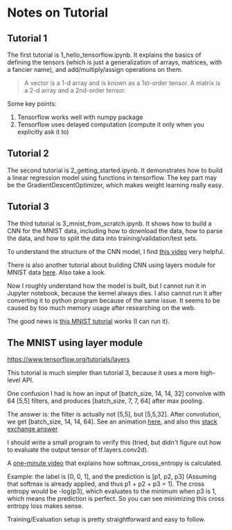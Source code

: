 # Notes on Tutorial

## Tutorial 1

The first tutorial is 1_hello_tensorflow.ipynb. It explains the basics of defining the tensors 
(which is just a generalization of arrays, matrices, with a fancier name), and add/multiply/assign operations on them.

> A vector is a 1-d array and is known as a 1st-order tensor. A matrix is a 2-d array and a 2nd-order tensor.

Some key points:

1. Tensorflow works well with numpy package
1. Tensorflow uses delayed computation (compute it only when you explicitly ask it to)

## Tutorial 2

The second tutorial is 2_getting_started.ipynb. It demonstrates how to build a linear regression model using functions
in tensorflow. The key part may be the GradientDescentOptimizer, which makes weight learning really easy.

## Tutorial 3

The third tutorial is 3_mnist_from_scratch.ipynb. It shows how to build a CNN for the MNIST data, including how to download the data, how to parse the data, and how to split the data into training/validation/test sets.

To understand the structure of the CNN model, I find [this video](https://www.youtube.com/watch?v=FmpDIaiMIeA) very helpful. 

There is also another tutorial about building CNN using layers module for MNIST data [here](https://www.tensorflow.org/tutorials/layers). Also take a look.

Now I roughly understand how the model is built, but I cannot run it in Jupyter notebook, because the kernel always dies.
I also cannot run it after converting it to python program because of the same issue. It seems to be caused by too much 
memory usage after researching on the web.

The good news is [this MNIST tutorial](https://www.tensorflow.org/tutorials/layers) works (I can run it).

## The MNIST using layer module

https://www.tensorflow.org/tutorials/layers

This tutorial is much simpler than tutorial 3, because it uses a more high-level API.

One confusion I had is how an input of [batch_size, 14, 14, 32] convolve with 64 [5,5] filters, and produces [batch_size, 7, 7, 64] after max pooling. 

The answer is: the filter is actually not [5,5], but [5,5,32]. After convolution, we get [batch_size, 14, 14, 64]. See an animation [here](http://cs231n.github.io/convolutional-networks/), and also this [stack exchange answer](https://stats.stackexchange.com/questions/269893/2d-convolution-with-depth)

I should write a small program to verify this (tried, but didn't figure out how to evaluate the output tensor of tf.layers.conv2d).

A [one-minute video](https://www.youtube.com/watch?v=tRsSi_sqXjI) that explains how softmax_cross_entropy is calculated. 

Example: the label is [0, 0, 1], and the prediction is [p1, p2, p3] (Assuming that softmax is already applied, and thus 
p1 + p2 + p3 = 1). The cross entropy would be -log(p3), which evaluates to the minimum when p3 is 1, which means the
prediction is perfect. So you can see minimizing this cross entropy loss makes sense.

Training/Evaluation setup is pretty straightforward and easy to follow.
